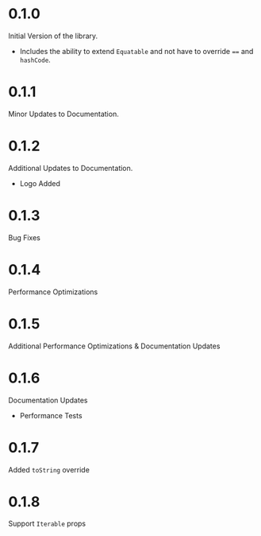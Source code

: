 # 0.1.0

Initial Version of the library.

- Includes the ability to extend `Equatable` and not have to override `==` and `hashCode`.

# 0.1.1

Minor Updates to Documentation.

# 0.1.2

Additional Updates to Documentation.

- Logo Added

# 0.1.3

Bug Fixes

# 0.1.4

Performance Optimizations

# 0.1.5

Additional Performance Optimizations & Documentation Updates

# 0.1.6

Documentation Updates

- Performance Tests

# 0.1.7

Added `toString` override

# 0.1.8

Support `Iterable` props
